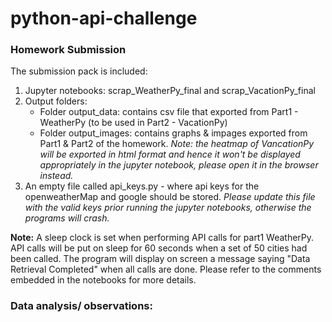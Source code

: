 # python-api-challenge

### Homework Submission
The submission pack is included:
1. Jupyter notebooks: scrap_WeatherPy_final and scrap_VacationPy_final
2. Output folders: 
    - Folder output_data: contains csv file that exported from Part1 - WeatherPy (to be used in Part2 - VacationPy)
    - Folder output_images: contains graphs & impages exported from Part1 & Part2 of the homework. *Note: the heatmap of VancationPy will be exported in html format and hence it won't be displayed appropriately in the jupyter notebook, please open it in the browser instead.*
3. An empty file called api_keys.py - where api keys for the openweatherMap and google should be stored. *Please update this file with the valid keys prior running the jupyter notebooks, otherwise the programs will crash.*

**Note:** A sleep clock is set when performing API calls for part1 WeatherPy. API calls will be put on sleep for 60 seconds when a set of 50 cities had been called. The program will display on screen a message saying "Data Retrieval Completed" when all calls are done. Please refer to the comments embedded in the notebooks for more details.


### Data analysis/ observations: 
